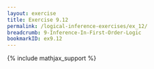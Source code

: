 ```yaml
---
layout: exercise
title: Exercise 9.12
permalink: /logical-inference-exercises/ex_12/
breadcrumb: 9-Inference-In-First-Order-Logic
bookmarkID: ex9.12
---
```


{% include mathjax_support %}
